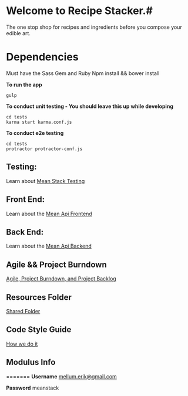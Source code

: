 # Welcome to Recipe Stacker.#
The one stop shop for recipes and ingredients before you compose your edible art.

# Dependencies #
Must have the Sass Gem and Ruby
Npm install && bower install

**To run the app**
```
gulp
```

**To conduct unit testing - You should leave this up while developing**
```
cd tests
karma start karma.conf.js
```

**To conduct e2e testing**
```
cd tests
protractor protractor-conf.js
```

## Testing: ##
Learn about [Mean Stack Testing](tests/TESTING.md)

## Front End: ##
Learn about the [Mean Api Frontend](/views/FRONTEND.md)

## Back End: ##
Learn about the [Mean Api Backend](/routes/BACKEND.md)

## Agile && Project Burndown ##
[Agile, Project Burndown, and Project Backlog](https://docs.google.com/spreadsheets/d/1fGz_Mv4agoZqwwTtA9hTWiWl0J_n18VJeFWGC0djW-Q/edit)

## Resources Folder ##
[Shared Folder](https://drive.google.com/folderview?id=0B4SIxe1-sxvsS1ZXdURFa3FPWTQ&usp=sharing)

## Code Style Guide ##
[How we do it](STYLE.md)

## Modulus Info ##
=======
**Username**
mellum.erik@gmail.com

**Password**
meanstack
